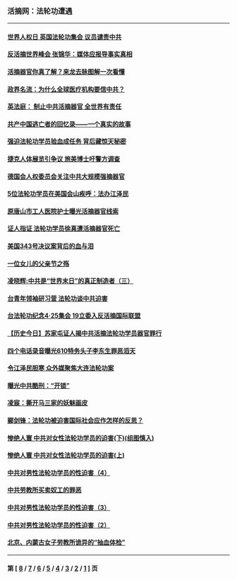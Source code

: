 ### 活摘网：法轮功遭遇
---
#### [世界人权日 英国法轮功集会 议员谴责中共](../../pages/nf5881/n13431763.md?06060430) 
#### [反活摘世界峰会 张锦华：媒体应报导事实真相](../../pages/nf5881/n13278502.md?06060430) 
#### [活摘器官你真了解？来龙去脉图解一次看懂](../../pages/nf5881/n13013820.md?06060430) 
#### [政界名流：为什么全球医疗机构要信中共？](../../pages/nf5881/n11945479.md?06060430) 
#### [英法庭： 制止中共活摘器官 全世界有责任](../../pages/nf5881/n11330691.md?06060430) 
#### [共产中国逃亡者的回忆录——一个真实的故事](../../pages/nf5881/n10918649.md?06060430) 
#### [强迫法轮功学员验血成任务 背后藏惊天秘密](../../pages/nf5881/n4252384.md?06060430) 
#### [捷克人体展览引争议 旅美博士吁警方调查](../../pages/nf5881/n9429187.md?06060430) 
#### [德国会人权委员会关注中共大规模强摘器官](../../pages/nf5881/n8418950.md?06060430) 
#### [5位法轮功学员在美国会山疾呼：法办江泽民](../../pages/nf5881/n8101519.md?06060430) 
#### [原唐山市工人医院护士曝光活摘器官线索](../../pages/nf5881/n8076384.md?06060430) 
#### [证人指证 法轮功学员徐真遭活摘器官死亡](../../pages/nf5881/n8042467.md?06060430) 
#### [美国343号决议案背后的血与泪](../../pages/nf5881/n8020684.md?06060430) 
#### [一位女儿的父亲节之殇](../../pages/nf5881/n8014122.md?06060430) 
#### [凌晓辉:中共是“世界末日”的真正制造者（三）](../../pages/nf5881/n4210333.md?06060430) 
#### [台青年领袖研习营 法轮功谈中共迫害](../../pages/nf5881/n4141857.md?06060430) 
#### [台法轮功纪念4‧25集会 19立委入反活摘国际联盟](../../pages/nf5881/n4141821.md?06060430) 
#### [【历史今日】苏家屯证人揭中共活摘法轮功学员器官罪行](../../pages/nf5881/n4135912.md?06060430) 
#### [四个电话录音曝光610特务头子李东生罪恶滔天](../../pages/nf5881/n4040060.md?06060430) 
#### [令江泽民胆寒 众外媒聚焦大连法轮功案](../../pages/nf5881/n3932671.md?06060430) 
#### [曝光中共酷刑：“开锁”](../../pages/nf5881/n3889373.md?06060430) 
#### [凌宸：撕开马三家的妖魅画皮](../../pages/nf5881/n3849369.md?06060430) 
#### [郦剑锋：法轮功被迫害国际社会应作怎样的反思？](../../pages/nf5881/n3824560.md?06060430) 
#### [惨绝人寰 中共对女性法轮功学员的迫害(下)(组图慎入)](../../pages/nf5881/n3816285.md?06060430) 
#### [惨绝人寰 中共对女性法轮功学员的迫害(上)](../../pages/nf5881/n3815374.md?06060430) 
#### [中共对男性法轮功学员的性迫害（4）](../../pages/nf5881/n3769144.md?06060430) 
#### [中共劳教所买卖奴工的罪恶](../../pages/nf5881/n3769378.md?06060430) 
#### [中共对男性法轮功学员的性迫害（3）](../../pages/nf5881/n3768231.md?06060430) 
#### [中共对男性法轮功学员的性迫害（2）](../../pages/nf5881/n3767211.md?06060430) 
#### [北京、内蒙古女子劳教所诡异的“抽血体检”](../../pages/nf5881/n3753158.md?06060430) 

---
#### 第 [ [8](./8.md?06060430) / [7](./7.md?06060430) / [6](./6.md?06060430) / [5](./5.md?06060430) / [4](./4.md?06060430) / [3](./3.md?06060430) / [2](./2.md?06060430) / [1](./1.md?06060430) ] 页
